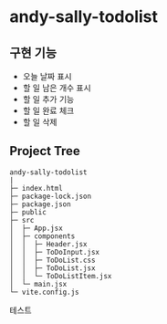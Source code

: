 # andy-sally-todolist

## 구현 기능

- 오늘 날짜 표시
- 할 일 남은 개수 표시
- 할 일 추가 기능
- 할 일 완료 체크
- 할 일 삭제

## Project Tree

```
andy-sally-todolist
|
├─ index.html
├─ package-lock.json
├─ package.json
├─ public
├─ src
│  ├─ App.jsx
│  ├─ components
│  │  ├─ Header.jsx
│  │  ├─ ToDoInput.jsx
│  │  ├─ ToDoList.css
│  │  ├─ ToDoList.jsx
│  │  └─ ToDoListItem.jsx
│  └─ main.jsx
└─ vite.config.js

```

테스트
